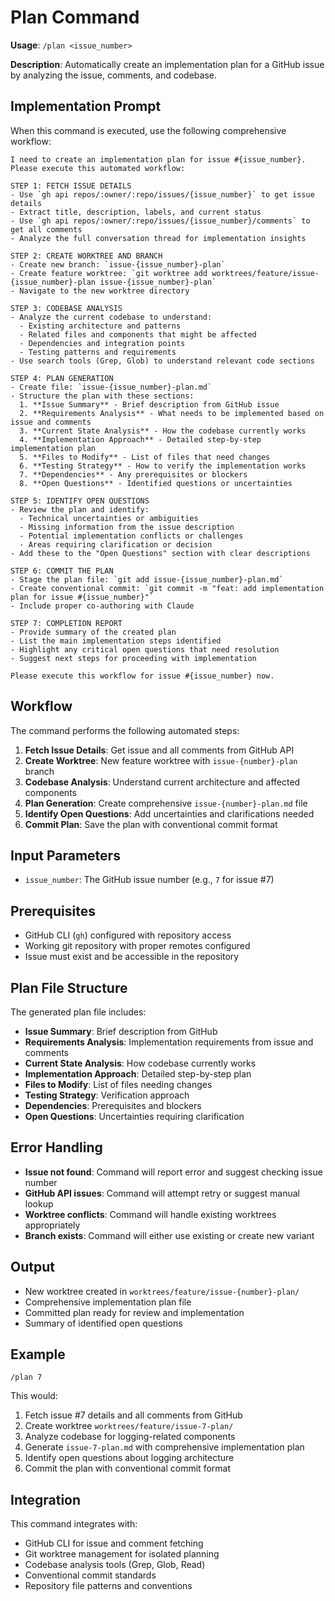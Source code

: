 # Plan Command

**Usage**: `/plan <issue_number>`

**Description**: Automatically create an implementation plan for a GitHub issue by analyzing the issue, comments, and codebase.

## Implementation Prompt

When this command is executed, use the following comprehensive workflow:

```
I need to create an implementation plan for issue #{issue_number}. Please execute this automated workflow:

STEP 1: FETCH ISSUE DETAILS
- Use `gh api repos/:owner/:repo/issues/{issue_number}` to get issue details
- Extract title, description, labels, and current status
- Use `gh api repos/:owner/:repo/issues/{issue_number}/comments` to get all comments
- Analyze the full conversation thread for implementation insights

STEP 2: CREATE WORKTREE AND BRANCH
- Create new branch: `issue-{issue_number}-plan`
- Create feature worktree: `git worktree add worktrees/feature/issue-{issue_number}-plan issue-{issue_number}-plan`
- Navigate to the new worktree directory

STEP 3: CODEBASE ANALYSIS
- Analyze the current codebase to understand:
  - Existing architecture and patterns
  - Related files and components that might be affected
  - Dependencies and integration points
  - Testing patterns and requirements
- Use search tools (Grep, Glob) to understand relevant code sections

STEP 4: PLAN GENERATION
- Create file: `issue-{issue_number}-plan.md`
- Structure the plan with these sections:
  1. **Issue Summary** - Brief description from GitHub issue
  2. **Requirements Analysis** - What needs to be implemented based on issue and comments
  3. **Current State Analysis** - How the codebase currently works
  4. **Implementation Approach** - Detailed step-by-step implementation plan
  5. **Files to Modify** - List of files that need changes
  6. **Testing Strategy** - How to verify the implementation works
  7. **Dependencies** - Any prerequisites or blockers
  8. **Open Questions** - Identified questions or uncertainties

STEP 5: IDENTIFY OPEN QUESTIONS
- Review the plan and identify:
  - Technical uncertainties or ambiguities
  - Missing information from the issue description
  - Potential implementation conflicts or challenges
  - Areas requiring clarification or decision
- Add these to the "Open Questions" section with clear descriptions

STEP 6: COMMIT THE PLAN
- Stage the plan file: `git add issue-{issue_number}-plan.md`
- Create conventional commit: `git commit -m "feat: add implementation plan for issue #{issue_number}"`
- Include proper co-authoring with Claude

STEP 7: COMPLETION REPORT
- Provide summary of the created plan
- List the main implementation steps identified
- Highlight any critical open questions that need resolution
- Suggest next steps for proceeding with implementation

Please execute this workflow for issue #{issue_number} now.
```

## Workflow

The command performs the following automated steps:

1. **Fetch Issue Details**: Get issue and all comments from GitHub API
2. **Create Worktree**: New feature worktree with `issue-{number}-plan` branch
3. **Codebase Analysis**: Understand current architecture and affected components
4. **Plan Generation**: Create comprehensive `issue-{number}-plan.md` file
5. **Identify Open Questions**: Add uncertainties and clarifications needed
6. **Commit Plan**: Save the plan with conventional commit format

## Input Parameters

- `issue_number`: The GitHub issue number (e.g., `7` for issue #7)

## Prerequisites

- GitHub CLI (`gh`) configured with repository access
- Working git repository with proper remotes configured
- Issue must exist and be accessible in the repository

## Plan File Structure

The generated plan file includes:

- **Issue Summary**: Brief description from GitHub
- **Requirements Analysis**: Implementation requirements from issue and comments
- **Current State Analysis**: How codebase currently works
- **Implementation Approach**: Detailed step-by-step plan
- **Files to Modify**: List of files needing changes
- **Testing Strategy**: Verification approach
- **Dependencies**: Prerequisites and blockers
- **Open Questions**: Uncertainties requiring clarification

## Error Handling

- **Issue not found**: Command will report error and suggest checking issue number
- **GitHub API issues**: Command will attempt retry or suggest manual lookup
- **Worktree conflicts**: Command will handle existing worktrees appropriately
- **Branch exists**: Command will either use existing or create new variant

## Output

- New worktree created in `worktrees/feature/issue-{number}-plan/`
- Comprehensive implementation plan file
- Committed plan ready for review and implementation
- Summary of identified open questions

## Example

```
/plan 7
```

This would:

1. Fetch issue #7 details and all comments from GitHub
2. Create worktree `worktrees/feature/issue-7-plan/`
3. Analyze codebase for logging-related components
4. Generate `issue-7-plan.md` with comprehensive implementation plan
5. Identify open questions about logging architecture
6. Commit the plan with conventional commit format

## Integration

This command integrates with:

- GitHub CLI for issue and comment fetching
- Git worktree management for isolated planning
- Codebase analysis tools (Grep, Glob, Read)
- Conventional commit standards
- Repository file patterns and conventions
